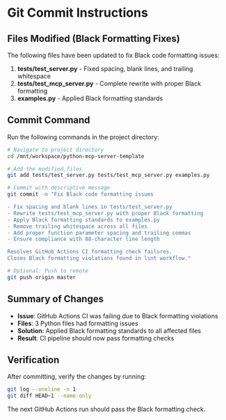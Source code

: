 # Git Commit Instructions

## Files Modified (Black Formatting Fixes)

The following files have been updated to fix Black code formatting issues:

1. **tests/test_server.py** - Fixed spacing, blank lines, and trailing whitespace
2. **tests/test_mcp_server.py** - Complete rewrite with proper Black formatting  
3. **examples.py** - Applied Black formatting standards

## Commit Command

Run the following commands in the project directory:

```bash
# Navigate to project directory
cd /mnt/workspace/python-mcp-server-template

# Add the modified files
git add tests/test_server.py tests/test_mcp_server.py examples.py

# Commit with descriptive message
git commit -m "Fix Black code formatting issues

- Fix spacing and blank lines in tests/test_server.py
- Rewrite tests/test_mcp_server.py with proper Black formatting
- Apply Black formatting standards to examples.py
- Remove trailing whitespace across all files
- Add proper function parameter spacing and trailing commas
- Ensure compliance with 88-character line length

Resolves GitHub Actions CI formatting check failures.
Closes Black formatting violations found in lint workflow."

# Optional: Push to remote
git push origin master
```

## Summary of Changes

- **Issue**: GitHub Actions CI was failing due to Black formatting violations
- **Files**: 3 Python files had formatting issues
- **Solution**: Applied Black formatting standards to all affected files
- **Result**: CI pipeline should now pass formatting checks

## Verification

After committing, verify the changes by running:
```bash
git log --oneline -n 1
git diff HEAD~1 --name-only
```

The next GitHub Actions run should pass the Black formatting check.
